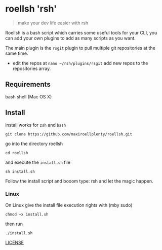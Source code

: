# roellsh 'rsh'
> make your dev life easier with rsh

Roellsh is a bash script which carries some useful tools for your CLI,
you can add your own plugins to add as many scripts as you want.

The main plugin is the `rsgit` plugin to pull multiple git repositories at the same time.
* edit the repos at `nano ~/rsh/plugins/rsgit` add new repos to the repositories array.

## Requirements
bash shell (Mac OS X)

## Install
install works for `zsh` and `bash`

```
git clone https://github.com/maxiroellplenty/roellsh.git
```

go into the directory roellsh
``` 
cd roellsh
```
and execute the `install.sh` file

``` 
sh install.sh
```
Follow the install script and booom type: rsh and let the magic happen.

### Linux
On Linux give the install file execution rights with (mby sudo)
```
chmod +x install.sh
```

then run
```
./install.sh
```

[LICENSE](https://github.com/maxiroellplenty/roellsh/blob/master/LICENSE)
